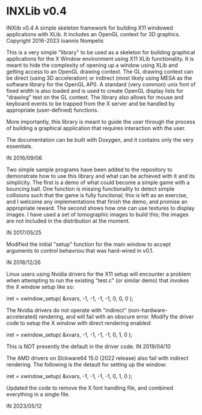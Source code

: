 # INXLib v0.4

 INXlib v0.4
 A simple skeleton framework for building X11 windowed applications with XLib.
 It includes an OpenGL context for 3D graphics.
 Copyright 2016-2023 Ioannis Nompelis

This is a very simple "library" to be used as a skeleton for building graphical
applications for the X Window environment using X11 XLib functionality. It is
meant to hide the complexity of opening up a window using XLib and getting
access to an OpenGL drawing context. The GL drawing context can be direct
(using 3D acceleration) or indirect (most likely using MESA as the software
library for the OpenGL API). A standard (very common) unix font of fixed width
is also loaded and is used to create OpenGL display lists for "drawing" text
on the GL context. The library also allows for mouse and keyboard events to
be trapped from the X server and be handled by appropriate (user-defined)
functions.

More importantly, this library is meant to guide the user through the process
of building a graphical application that requires interaction with the user.

The documentation can be built with Doxygen, and it contains only the very
essentials.

IN 2016/09/06


Two simple sample programs have been added to the repository to demonstrate
how to use this library and what can be achieved with it and its simplicity.
The first is a demo of what could become a simple game with a bouncing ball.
One function is missing functionality to detect simple collisions such that
the game is fully funcitonal; this is left as an exercise, and I welcome any
implementations that finish the demo, and promise an appropriate reward.
The second shows how one can use textures to display images. I have used a
set of tomographic images to build this; the images are not included in the
distribution at the moment.

IN 2017/05/25


Modified the initial "setup" function for the main window to accept arguments
to control behavriou that was hard-wired in v0.1.

IN 2018/12/26


Linux users using Nvidia drivers for the X11 setup will encounter a problem
when attempting to run the existing "test.c" (or similar demo) that invokes
the X window setup like so:

   iret = xwindow_setup( &xvars, -1, -1, -1, -1, 0, 0, 0 );

The Nvidia drivers do not operate with "indirect" (non-hardware-accelerated)
rendering, and will fail with an obscure error. Modify the driver code to setup
the X window with direct rendering enabled:

   iret = xwindow_setup( &xvars, -1, -1, -1, -1, 0, 1, 0 );

This is NOT presently the default in the driver code.
IN 2019/04/10


The AMD drivers on Slckware64 15.0 (2022 release) also fail with indirect
rendering. The following is the detault for setting up the window:

   iret = xwindow_setup( &xvars, -1, -1, -1, -1, 0, 1, 0 );

Updated the code to remove the X font handling file, and combined everything
in a single file.

IN 2023/05/12
